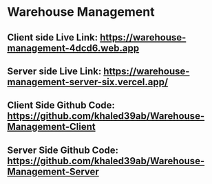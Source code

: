 # Warehouse Management
## Client side Live Link: https://warehouse-management-4dcd6.web.app
## Server side Live Link: https://warehouse-management-server-six.vercel.app/
## Client Side Github Code: https://github.com/khaled39ab/Warehouse-Management-Client
## Server Side Github Code: https://github.com/khaled39ab/Warehouse-Management-Server
